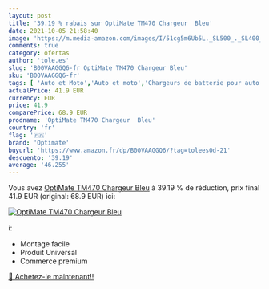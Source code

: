 ```yaml
---
layout: post
title: '39.19 % rabais sur OptiMate TM470 Chargeur  Bleu'
date: 2021-10-05 21:58:40
image: 'https://m.media-amazon.com/images/I/51cg5m6Ub5L._SL500_._SL400_.jpg'
comments: true
category: ofertas
author: 'tole.es'
slug: 'B00VAAGGQ6-fr OptiMate TM470 Chargeur Bleu'
sku: 'B00VAAGGQ6-fr'
tags: [ 'Auto et Moto','Auto et moto','Chargeurs de batterie pour auto','Outils de batterie','Outils et dépannage','optimate', ]
actualPrice: 41.9 EUR
currency: EUR
price: 41.9
comparePrice: 68.9 EUR
prodname: 'OptiMate TM470 Chargeur  Bleu'
country: 'fr'
flag: '🇫🇷'
brand: 'Optimate'
buyurl: 'https://www.amazon.fr/dp/B00VAAGGQ6/?tag=tolees0d-21'
descuento: '39.19'
average: '46.255'
---
```


Vous avez [OptiMate TM470 Chargeur  Bleu](https://www.amazon.fr/dp/B00VAAGGQ6/?tag=tolees0d-21)  à  39.19 % de réduction, prix final  41.9 EUR (original: 68.9 EUR) ici:

[![OptiMate TM470 Chargeur  Bleu](https://m.media-amazon.com/images/I/51cg5m6Ub5L._SL500_._SL400_.jpg)](https://www.amazon.fr/dp/B00VAAGGQ6/?tag=tolees0d-21)

ℹ️:

- Montage facile
- Produit Universal
- Commerce premium

[🛒 Achetez-le maintenant!!](https://www.amazon.fr/dp/B00VAAGGQ6/?tag=tolees0d-21)
